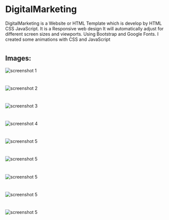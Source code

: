# DigitalMarketing
DigitalMarketing is a Website or HTML Template which is develop by HTML CSS JavaScript.  It is a Responsive web design It will automatically adjust for different screen sizes and viewports. Using Bootstrap and Google Fonts. I created some animations with CSS and JavaScript

# 
## Images:
![screenshot 1](Screenshot/PC_ss1.png)
#
![screenshot 2](Screenshot/PC_ss2.png)
#
![screenshot 3](Screenshot/PC_ss3.png)
#
![screenshot 4](Screenshot/PC_ss4.png)
#
![screenshot 5](Screenshot/Tab_SS.png)
#
![screenshot 5](Screenshot/Mobile_SS1.png)
#
![screenshot 5](Screenshot/Mobile_SS2.png)
#
![screenshot 5](Screenshot/Mobile_SS3.png)
#
![screenshot 5](Screenshot/Mobile_SS4.png)

